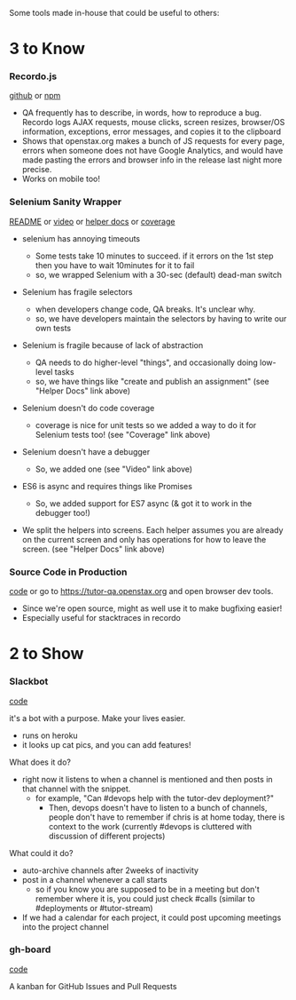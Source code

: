 Some tools made in-house that could be useful to others:

# 3 to Know

### Recordo.js

[github](https://github.com/philschatz/recordo.js) or [npm](https://www.npmjs.com/package/recordo)

- QA frequently has to describe, in words, how to reproduce a bug.
Recordo logs AJAX requests, mouse clicks, screen resizes, browser/OS information, exceptions, error messages, and copies it to the clipboard
- Shows that openstax.org makes a bunch of JS requests for every page, errors when someone does not have Google Analytics, and would have made pasting the errors and browser info in the release last night more precise.
- Works on mobile too!


### Selenium Sanity Wrapper

[README](https://github.com/openstax/tutor-js/tree/master/test-integration#readme) or [video](https://drive.google.com/file/d/0B7-23yUTssvDc3FDQUU5MHNGUEU/view) or [helper docs](https://openstax.github.io/tutor-js/docs/) or [coverage](https://openstax.github.io/tutor-js/coverage/)

- selenium has annoying timeouts
  - Some tests take 10 minutes to succeed. if it errors on the 1st step then you have to wait 10minutes for it to fail
  - so, we wrapped Selenium with a 30-sec (default) dead-man switch
- Selenium has fragile selectors
  - when developers change code, QA breaks. It's unclear why.
  - so, we have developers maintain the selectors by having to write our own tests
- Selenium is fragile because of lack of abstraction
  - QA needs to do higher-level "things", and occasionally doing low-level tasks
  - so, we have things like "create and publish an assignment" (see "Helper Docs" link above)
- Selenium doesn't do code coverage
  - coverage is nice for unit tests so we added a way to do it for Selenium tests too! (see "Coverage" link above)
- Selenium doesn't have a debugger
  - So, we added one (see "Video" link above)
- ES6 is async and requires things like Promises
  - So, we added support for ES7 async (& got it to work in the debugger too!)

- We split the helpers into screens. Each helper assumes you are already on the current screen and only has operations for how to leave the screen. (see "Helper Docs" link above)


### Source Code in Production

[code](https://github.com/openstax/tutor-js/blob/master/webpack.config.coffee#L23) or go to https://tutor-qa.openstax.org and open browser dev tools.

- Since we're open source, might as well use it to make bugfixing easier!
- Especially useful for stacktraces in recordo


# 2 to Show


### Slackbot

[code](https://github.com/philschatz/stax-bot)

it's a bot with a purpose. Make your lives easier.

- runs on heroku
- it looks up cat pics, and you can add features!

What does it do?

- right now it listens to when a channel is mentioned and then posts in that channel with the snippet.
  - for example, "Can #devops help with the tutor-dev deployment?"
    - Then, devops doesn't have to listen to a bunch of channels, people don't have to remember if chris is at home today, there is context to the work (currently #devops is cluttered with discussion of different projects)

What could it do?

- auto-archive channels after 2weeks of inactivity
- post in a channel whenever a call starts
  - so if you know you are supposed to be in a meeting but don't remember where it is, you could just check #calls (similar to #deployments or #tutor-stream)
- If we had a calendar for each project, it could post upcoming meetings into the project channel


### gh-board

[code](https://github.com/philschatz/gh-board)

A kanban for GitHub Issues and Pull Requests
